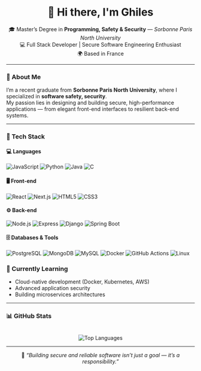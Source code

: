 <!-- Profile README for GitHub -->
<h1 align="center">👋 Hi there, I'm Ghiles</h1>

<p align="center">
🎓 Master’s Degree in <strong>Programming, Safety & Security</strong> — <em>Sorbonne Paris North University</em><br>
💻 Full Stack Developer | Secure Software Engineering Enthusiast<br>
🌍 Based in France 
</p>

---

### 🚀 About Me
I’m a recent graduate from **Sorbonne Paris North University**, where I specialized in **software safety, security**.  
My passion lies in designing and building secure, high-performance applications — from elegant front-end interfaces to resilient back-end systems.


---

### 🧠 Tech Stack
#### 💻 Languages
![JavaScript](https://img.shields.io/badge/-JavaScript-F7DF1E?style=flat&logo=javascript&logoColor=black)
![Python](https://img.shields.io/badge/-Python-3776AB?style=flat&logo=python&logoColor=white)
![Java](https://img.shields.io/badge/-Java-007396?style=flat&logo=java&logoColor=white)
![C](https://img.shields.io/badge/-C-A8B9CC?style=flat&logo=c&logoColor=black)


#### 🖥️ Front-end
![React](https://img.shields.io/badge/-React-61DAFB?style=flat&logo=react&logoColor=black)
![Next.js](https://img.shields.io/badge/-Next.js-000000?style=flat&logo=next.js&logoColor=white)
![HTML5](https://img.shields.io/badge/-HTML5-E34F26?style=flat&logo=html5&logoColor=white)
![CSS3](https://img.shields.io/badge/-CSS3-1572B6?style=flat&logo=css3&logoColor=white)


#### ⚙️ Back-end
![Node.js](https://img.shields.io/badge/-Node.js-339933?style=flat&logo=node.js&logoColor=white)
![Express](https://img.shields.io/badge/-Express-000000?style=flat&logo=express&logoColor=white)
![Django](https://img.shields.io/badge/-Django-092E20?style=flat&logo=django&logoColor=white)
![Spring Boot](https://img.shields.io/badge/-Spring%20Boot-6DB33F?style=flat&logo=spring-boot&logoColor=white)

#### 🗄️ Databases & Tools
![PostgreSQL](https://img.shields.io/badge/-PostgreSQL-4169E1?style=flat&logo=postgresql&logoColor=white)
![MongoDB](https://img.shields.io/badge/-MongoDB-47A248?style=flat&logo=mongodb&logoColor=white)
![MySQL](https://img.shields.io/badge/-MySQL-4479A1?style=flat&logo=mysql&logoColor=white)
![Docker](https://img.shields.io/badge/-Docker-2496ED?style=flat&logo=docker&logoColor=white)
![GitHub Actions](https://img.shields.io/badge/-GitHub%20Actions-2088FF?style=flat&logo=github-actions&logoColor=white)
![Linux](https://img.shields.io/badge/-Linux-FCC624?style=flat&logo=linux&logoColor=black)

### 🌱 Currently Learning
- Cloud-native development (Docker, Kubernetes, AWS)  
- Advanced application security  
- Building microservices architectures  

---

### 📊 GitHub Stats
<p align="center">
  <br>
  <img src="https://github-readme-stats.vercel.app/api/top-langs/?username=LeTigrep&layout=compact&theme=radical" alt="Top Languages" />
</p>


---

<p align="center">
💬 <em>“Building secure and reliable software isn’t just a goal — it’s a responsibility.”</em>
</p>

